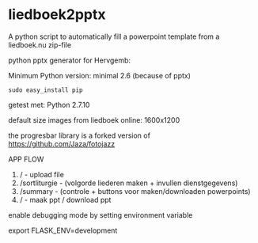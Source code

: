# liedboek2pptx
A python script to automatically fill a powerpoint template from a liedboek.nu zip-file

python pptx generator for Hervgemb:

Minimum Python version: minimal 2.6 (because of pptx)

`sudo easy_install pip`

getest met: Python 2.7.10

default size images from liedboek online: 1600x1200


the progresbar library is a forked version of https://github.com/Jaza/fotojazz


APP FLOW
1) /                - upload file
2) /sortliturgie    - (volgorde liederen maken + invullen dienstgegevens)
3) /summary         - (controle + buttons voor maken/downloaden powerpoints)
4) /                - maak ppt / download ppt


enable debugging mode by setting environment variable

export FLASK_ENV=development


